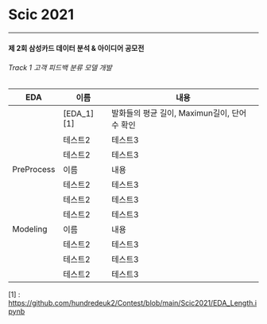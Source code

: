 # Scic 2021 
-------------------
#### 제 2회 삼성카드 데이터 분석 & 아이디어 공모전
###### Track 1 고객 피드백 분류 모델 개발

|EDA|이름|내용|
|------|---|---|
||[EDA_1][1]|발화들의 평균 길이, Maximun길이, 단어 수 확인|
||테스트2|테스트3|
||테스트2|테스트3|
|PreProcess|이름|내용|
||테스트2|테스트3|
||테스트2|테스트3|
||테스트2|테스트3|
|Modeling|이름|내용|
||테스트2|테스트3|
||테스트2|테스트3|
||테스트2|테스트3|




[1] : https://github.com/hundredeuk2/Contest/blob/main/Scic2021/EDA_Length.ipynb
